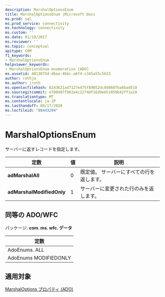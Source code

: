 ```yaml
---
description: MarshalOptionsEnum
title: MarshalOptionsEnum |Microsoft Docs
ms.prod: sql
ms.prod_service: connectivity
ms.technology: connectivity
ms.custom: ''
ms.date: 01/19/2017
ms.reviewer: ''
ms.topic: conceptual
apitype: COM
f1_keywords:
- MarshalOptionsEnum
helpviewer_keywords:
- MarshalOptionsEnum enumeration [ADO]
ms.assetid: 4013075d-dbea-4bbc-a6f4-c345a55c5633
author: rothja
ms.author: jroth
ms.openlocfilehash: 6243621ad7127e475f89052dc0d860fba6bad510
ms.sourcegitcommit: e700497f962e4c2274df16d9e651059b42ff1a10
ms.translationtype: MT
ms.contentlocale: ja-JP
ms.lasthandoff: 08/17/2020
ms.locfileid: "88443294"
---
```

# <a name="marshaloptionsenum"></a>MarshalOptionsEnum
サーバーに返すレコードを指定します。  
  
|定数|値|説明|  
|--------------|-----------|-----------------|  
|**adMarshalAll**|0|既定値。 サーバーにすべての行を返します。|  
|**adMarshalModifiedOnly**|1|サーバーに変更された行のみを返します。|  
  
## <a name="adowfc-equivalent"></a>同等の ADO/WFC  
 パッケージ: **com. ms. wfc. データ**  
  
|定数|  
|--------------|  
|AdoEnums. ALL|  
|AdoEnums MODIFIEDONLY|  
  
## <a name="applies-to"></a>適用対象  
 [MarshalOptions プロパティ (ADO)](../../../ado/reference/ado-api/marshaloptions-property-ado.md)
